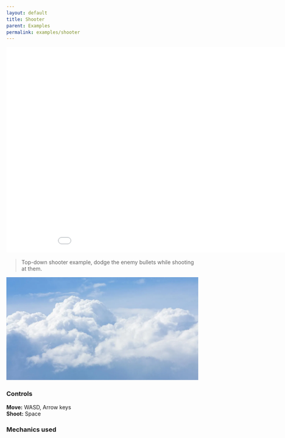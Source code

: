```yaml
--- 
layout: default
title: Shooter
parent: Examples
permalink: examples/shooter
---
```


<iframe id="" src="docs/examples/Shooter" name="" width="960" height="540" frameborder="0" marginheight="0" scrolling="no"></iframe>

> Top-down shooter example, dodge the enemy bullets while shooting at them.

![](image.webp)
### Controls
**Move:** WASD, Arrow keys  
**Shoot:** Space


### Mechanics used